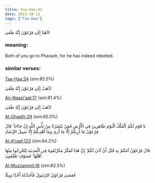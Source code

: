 ```yaml
---
title: Taa-Haa:43
date: 2013-10-13
tags: ["Taa-Haa"]
---
```

اذْهَبَا إِلَىٰ فِرْعَوْنَ إِنَّهُ طَغَىٰ
### meaning: 
Both of you go to Pharaoh, for he has indeed rebelled.
### similar verses: 

[Taa-Haa:24](/20/24) (sim:85.5%)

اذْهَبْ إِلَىٰ فِرْعَوْنَ إِنَّهُ طَغَىٰ

[An-Naazi'aat:17](/79/17) (sim:81.4%)

اذْهَبْ إِلَىٰ فِرْعَوْنَ إِنَّهُ طَغَىٰ

[Al-Ghaafir:29](/40/29) (sim:65.0%)

يَا قَوْمِ لَكُمُ الْمُلْكُ الْيَوْمَ ظَاهِرِينَ فِي الْأَرْضِ فَمَنْ يَنْصُرُنَا مِنْ بَأْسِ اللَّهِ إِنْ جَاءَنَا ۚ قَالَ فِرْعَوْنُ مَا أُرِيكُمْ إِلَّا مَا أَرَىٰ وَمَا أَهْدِيكُمْ إِلَّا سَبِيلَ الرَّشَادِ

[Al-A'raaf:123](/7/123) (sim:64.2%)

قَالَ فِرْعَوْنُ آمَنْتُمْ بِهِ قَبْلَ أَنْ آذَنَ لَكُمْ ۖ إِنَّ هَٰذَا لَمَكْرٌ مَكَرْتُمُوهُ فِي الْمَدِينَةِ لِتُخْرِجُوا مِنْهَا أَهْلَهَا ۖ فَسَوْفَ تَعْلَمُونَ

[Al-Muzzammil:16](/73/16) (sim:62.5%)

فَعَصَىٰ فِرْعَوْنُ الرَّسُولَ فَأَخَذْنَاهُ أَخْذًا وَبِيلًا
